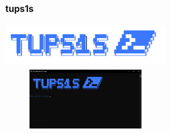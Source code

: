 # tups1s
<p align=center>
  <br>
  <a href="https://sherlock-project.github.io/" target="_blank"><img src="USB/Scripts/!assets/images/ascii.png"/></a>
</p>

<p align="center">

[//]: # (  <a href="#installation">Installation</a>)

[//]: # (  &nbsp;&nbsp;&nbsp;|&nbsp;&nbsp;&nbsp;)

[//]: # (  <a href="#usage">Usage</a>)

[//]: # (  &nbsp;&nbsp;&nbsp;|&nbsp;&nbsp;&nbsp;)

[//]: # (  <a href="#contributing">Contributing</a>)
</p>

<p align="center">
<img width="70%" height="70%" src="USB/Scripts/!assets/images/start.png"/>

</p>
